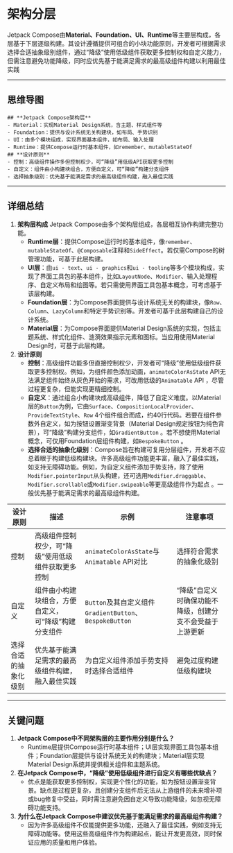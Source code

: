 # 架构分层

Jetpack Compose由**Material、Foundation、UI、Runtime**等主要层构成，各层基于下层逐级构建。其设计遵循提供可组合的小块功能原则，开发者可根据需求选择合适抽象级别组件，通过“降级”使用低级组件获取更多控制权和自定义能力，但需注意避免功能降级，同时应优先基于能满足需求的最高级组件构建以利用最佳实践

---

## 思维导图

```mindmap
## **Jetpack Compose架构层**
- Material：实现Material Design系统，含主题、样式组件等
- Foundation：提供与设计系统无关构建块，如布局、手势识别
- UI：由多个模块组成，实现界面基本组件，如布局、输入处理
- Runtime：提供Compose运行时基本组件，如remember、mutableStateOf
## **设计原则**
- 控制：高级组件操作多但控制权少，可“降级”用低级API获取更多控制
- 自定义：组件由小构建块组合，方便自定义，可“降级”构建分支组件
- 选择抽象级别：优先基于能满足需求的最高级组件构建，融入最佳实践
```

---

## 详细总结

1. **架构层构成**
Jetpack Compose由多个架构层组成，各层相互协作构建完整功能。
    - **Runtime层**：提供Compose运行时的基本组件，像`remember`、`mutableStateOf`、`@Composable`注释和`SideEffect`。若仅需Compose的树管理功能，可基于此层构建。
    - **UI层**：由`ui - text`、`ui - graphics`和`ui - tooling`等多个模块构成，实现了界面工具包的基本组件，比如`LayoutNode`、`Modifier`、输入处理程序、自定义布局和绘图等。若只需使用界面工具包基本概念，可考虑基于该层构建。
    - **Foundation层**：为Compose界面提供与设计系统无关的构建块，像`Row`、`Column`、`LazyColumn`和特定手势识别等。开发者可基于此层构建自己的设计系统。
    - **Material层**：为Compose界面提供Material Design系统的实现，包括主题系统、样式化组件、涟漪效果指示元素和图标。当应用使用Material Design时，可基于此层构建。
2. **设计原则**
    - **控制**：高级组件功能多但直接控制权少，开发者可“降级”使用低级组件获取更多控制权。例如，为组件颜色添加动画，`animateColorAsState` API无法满足组件始终从灰色开始的需求，可改用低级的`Animatable` API ，尽管过程更复杂，但能实现更精细控制。
    - **自定义**：通过组合小构建块成高级组件，降低了自定义难度。以Material层的`Button`为例，它由`Surface`、`CompositionLocalProvider`、`ProvideTextStyle`、`Row` 4个组件组合而成，约40行代码。若要在组件参数外自定义，如为按钮设置渐变背景（Material Design规定按钮为纯色背景），可“降级”构建分支组件，如`GradientButton` 。若不想使用Material概念，可仅用Foundation层组件构建，如`BespokeButton` 。
    - **选择合适的抽象化级别**：Compose旨在构建可复用分层组件，开发者不应总着眼于构建低级构建块。许多高级组件功能更丰富，融入了最佳实践，如支持无障碍功能。例如，为自定义组件添加手势支持，除了使用`Modifier.pointerInput`从头构建，还可选用`Modifier.draggable`、`Modifier.scrollable`或`Modifier.swipeable`等更高级组件作为起点 。一般优先基于能满足需求的最高级组件构建。

|设计原则|描述|示例|注意事项|
|---|---|---|---|
|控制|高级组件控制权少，可“降级”使用低级组件获取更多控制|`animateColorAsState`与`Animatable` API对比|选择符合需求的抽象化级别|
|自定义|组件由小构建块组合，方便自定义，可“降级”构建分支组件|`Button`及其自定义组件`GradientButton`、`BespokeButton`|“降级”自定义时确保功能不降级，创建分支不会受益于上游更新|
|选择合适的抽象化级别|优先基于能满足需求的最高级组件构建，融入最佳实践|为自定义组件添加手势支持时选择合适组件|避免过度构建低级构建块|

---

## 关键问题

1. **Jetpack Compose中不同架构层的主要作用分别是什么？**
    - Runtime层提供Compose运行时基本组件；UI层实现界面工具包基本组件；Foundation层提供与设计系统无关的构建块；Material层实现Material Design系统并提供相关组件和主题系统。
2. **在Jetpack Compose中，“降级”使用低级组件进行自定义有哪些优缺点？**
    - 优点是能获取更多控制权，实现更个性化的功能，如为按钮设置渐变背景。缺点是过程更复杂，且创建分支组件后无法从上游组件的未来增补项或bug修复中受益，同时需注意避免因自定义导致功能降级，如忽视无障碍功能支持。
3. **为什么在Jetpack Compose中建议优先基于能满足需求的最高级组件构建？**
    - 因为许多高级组件不仅能提供更多功能，还融入了最佳实践，例如支持无障碍功能等。使用这些高级组件作为构建起点，能让开发更高效，同时保证应用的质量和用户体验。

